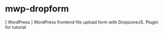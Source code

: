 # mwp-dropform
[ WordPress ] WordPress frontend file upload form with DropzoneJS. Plugin for tutorial
